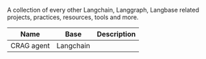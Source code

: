 A collection of every other Langchain, Langgraph, Langbase related projects, practices, resources, tools and more.


| Name | Base | Description |
|------|------|-------------|
| CRAG agent | Langchain |  |